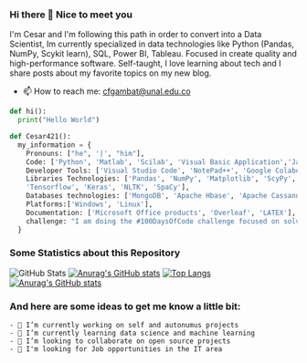 ### Hi there 👋 Nice to meet you

<!-- ![ces](https://user-images.githubusercontent.com/66392216/190934781-b24f4755-d70a-4a10-9ec6-cfa4dab252fc.png)-->

I'm Cesar and I'm following this path in order to convert into a Data Scientist, Im currently specialized in data technologies like Python (Pandas, NumPy, Scykit learn), SQL, Power BI, Tableau. Focused in create quality and high-performance software. Self-taught, I love learning about tech and I share posts about my favorite topics on my new blog.

* 📫  How to reach me: cfgambat@unal.edu.co



```python
def hi():
  print("Hello World") 

def Cesar421():
  my_information = {
    Pronouns: ["he", '|', "him"],
    Code: ['Python', 'Matlab', 'Scilab', 'Visual Basic Application','Java'],
    Developer Tools: ['Visual Studio Code', 'NotePad++', 'Google Colaboratory', 'Texmaker', 'Git', 'Github', 'DVC', 'GitLab', 'PyCharm', 'intellij'],
    Libraries Technologies: ['Pandas', 'NumPy', 'Matplotlib', 'ScyPy', 'Statsmodels', 'Seaborn', 'Scikit-learn', 
    'Tensorflow', 'Keras', 'NLTK', 'SpaCy'],
    Databases technologies: ['MongoDB', 'Apache Hbase', 'Apache Cassandra', 'Apache Hive', 'Apache Hadoop', 'Apache Spark'],
    Platforms:['Windows', 'Linux'],
    Documentation: ['Microsoft Office products', 'Overleaf', 'LATEX'],
    challenge: "I am doing the #100DaysOfCode challenge focused on solving kaggle problems"
  }


```

### Some Statistics about this Repository

![GitHub Stats](https://github-readme-stats.vercel.app/api?username=Cesar421&theme=radical) 
[![Anurag's GitHub stats](https://github-readme-stats.vercel.app/api?username=Cesar421)]([(https://github.com/Cesar421)])
[![Top Langs](https://github-readme-stats.vercel.app/api/top-langs/?username=Cesar421)](https://github.com/anuraghazra/github-readme-stats)
[![Anurag's GitHub stats](https://github-readme-stats.vercel.app/api?username=Cesar421)](https://github.com/anuraghazra/github-readme-stats)


### And here are some ideas to get me know a little bit:

```
- 🔭 I’m currently working on self and autonumus projects
- 🌱 I’m currently learning data science and machine learning
- 👯 I’m looking to collaborate on open source projects
- 🤔 I'm looking for Job opportunities in the IT area

```

<!-- 
- 💬 Ask me about ...
- 📫 How to reach me: ...
- 😄 Pronouns: ...
- ⚡ Fun fact: ...
-->


